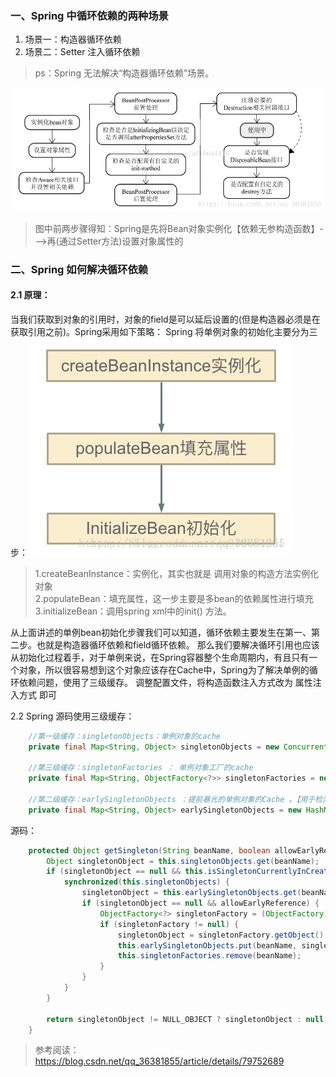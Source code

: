 ### 一、Spring 中循环依赖的两种场景  
1. 场景一：构造器循环依赖  
2. 场景二：Setter 注入循环依赖  
> ps：Spring 无法解决“构造器循环依赖”场景。  


![Spring中bean生命周期.png](img/Spring中bean生命周期.png)
> 图中前两步骤得知：Spring是先将Bean对象实例化【依赖无参构造函数】--->再(通过Setter方法)设置对象属性的

### 二、Spring 如何解决循环依赖  
#### 2.1 原理：
当我们获取到对象的引用时，对象的field是可以延后设置的(但是构造器必须是在获取引用之前)。Spring采用如下策略：
Spring 将单例对象的初始化主要分为三步：
![Spring三步初始化单例对象.png](img/Spring三步初始化单例对象.png)  
> 1.createBeanInstance：实例化，其实也就是 调用对象的构造方法实例化对象  
> 2.populateBean：填充属性，这一步主要是多bean的依赖属性进行填充  
> 3.initializeBean：调用spring xml中的init() 方法。

从上面讲述的单例bean初始化步骤我们可以知道，循环依赖主要发生在第一、第二步。也就是构造器循环依赖和field循环依赖。
那么我们要解决循环引用也应该从初始化过程着手，对于单例来说，在Spring容器整个生命周期内，有且只有一个对象，所以很容易想到这个对象应该存在Cache中，Spring为了解决单例的循环依赖问题，使用了三级缓存。
调整配置文件，将构造函数注入方式改为 属性注入方式 即可

2.2 Spring 源码使用三级缓存：
```java
    //第一级缓存：singletonObjects：单例对象的cache
    private final Map<String, Object> singletonObjects = new ConcurrentHashMap(256);

    //第三级缓存：singletonFactories ： 单例对象工厂的cache
    private final Map<String, ObjectFactory<?>> singletonFactories = new HashMap(16);

    //第二级缓存：earlySingletonObjects ：提前暴光的单例对象的Cache 。【用于检测循环引用，与singletonFactories互斥】
    private final Map<String, Object> earlySingletonObjects = new HashMap(16);
```
源码：
```java
    protected Object getSingleton(String beanName, boolean allowEarlyReference) {
        Object singletonObject = this.singletonObjects.get(beanName);
        if (singletonObject == null && this.isSingletonCurrentlyInCreation(beanName)) {
            synchronized(this.singletonObjects) {
                singletonObject = this.earlySingletonObjects.get(beanName);
                if (singletonObject == null && allowEarlyReference) {
                    ObjectFactory<?> singletonFactory = (ObjectFactory)this.singletonFactories.get(beanName);
                    if (singletonFactory != null) {
                        singletonObject = singletonFactory.getObject();
                        this.earlySingletonObjects.put(beanName, singletonObject);
                        this.singletonFactories.remove(beanName);
                    }
                }
            }
        }

        return singletonObject != NULL_OBJECT ? singletonObject : null;
    }
```

> 参考阅读：https://blog.csdn.net/qq_36381855/article/details/79752689  
> 